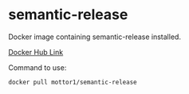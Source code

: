 # semantic-release

Docker image containing semantic-release installed.

[Docker Hub Link](https://hub.docker.com/r/mottor1/semantic-release)

Command to use:

    docker pull mottor1/semantic-release
